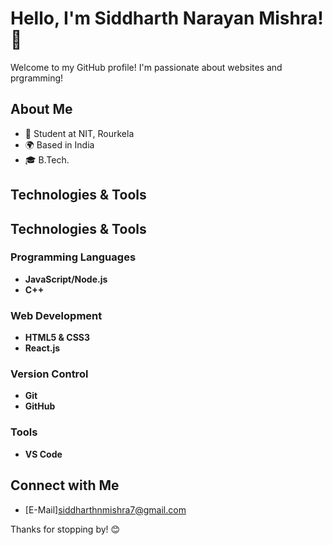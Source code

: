 # Hello, I'm Siddharth Narayan Mishra! 👋

Welcome to my GitHub profile! I'm passionate about websites and prgramming!

## About Me

- 💼 Student at NIT, Rourkela
- 🌍 Based in India
- 🎓 B.Tech.

## Technologies & Tools

## Technologies & Tools

### Programming Languages

- **JavaScript/Node.js**
- **C++**

### Web Development

- **HTML5 & CSS3**
- **React.js**

### Version Control

- **Git**
- **GitHub**

### Tools

- **VS Code**


## Connect with Me

- [E-Mail]siddharthnmishra7@gmail.com

Thanks for stopping by! 😊

